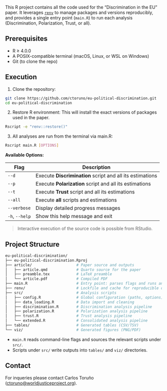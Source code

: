 This R project contains all the code used for the “Discrimination in the EU” paper. It leverages [`renv`](https://rstudio.github.io/renv/articles/renv.html) to manage packages and versions reproducibly, and provides a single entry point (`main.R`) to run each analysis (Discrimination, Polarization, Trust, or all).

## Prerequisites

- R ≥ 4.0.0
- A POSIX-compatible terminal (macOS, Linux, or WSL on Windows)
- Git (to clone the repo)

## Execution

1. Clone the repository:

```bash
git clone https://github.com/ctoruno/eu-political-discrimination.git
cd eu-political-discrimination
```

2. Restore R environment: This will install the exact versions of packages used in the paper.

```bash
Rscript -e "renv::restore()"
```

3. All analyses are run from the terminal via main.R:

```bash
Rscript main.R [OPTIONS]
```

**Available Options:**

| Flag           | Description                                               |
| -------------- | --------------------------------------------------------- |
| `--d`          | Execute **Discrimination** script and all its estimations |
| `--p`          | Execute **Polarization** script and all its estimations   |
| `--t`          | Execute **Trust** script and all its estimations          |
| `--all`        | Execute **all** scripts and estimations                   |
| `--verbose`    | Display detailed progress messages                        |
| `-h`, `--help` | Show this help message and exit                           |

> Interactive execution of the source code is possible from RStudio.

## Project Structure

```bash
eu-political-discrimination/
├── eu-political-discrimination.Rproj
├── article/                    # Paper source and outputs
│   ├── article.qmd             # Quarto source for the paper
│   ├── preamble.tex            # LaTeX preamble
│   └── article.pdf             # Compiled PDF
├── main.R                      # Entry point: parses flags and runs analyses
├── renv/                       # Lockfile and cache for reproducible deps
├── src/                        # Analysis scripts
│   ├── config.R                # Global configuration (paths, options)
│   ├── data_loading.R          # Data import and cleaning
│   ├── discrimination.R        # Discrimination analysis pipeline
│   ├── polarization.R          # Polarization analysis pipeline
│   ├── trust.R                 # Trust analysis pipeline
│   └── extended.R              # Consolidated analysis pipeline
├── tables/                     # Generated tables (CSV/TSV)
└── viz/                        # Generated figures (PNG/PDF)
```

- `main.R` reads command-line flags and sources the relevant scripts under `src/`.
- Scripts under `src/` write outputs into `tables/` and `viz/` directories.

## Contact

For inqueries please contact Carlos Toruño (ctoruno@worldjusticeproject.org).

